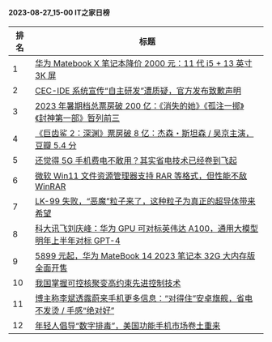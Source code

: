 #### 2023-08-27_15-00  IT之家日榜

| 排名 | 标题|
| --- | ---|
| 1 | [华为 Matebook X 笔记本降价 2000 元：11 代 i5 + 13 英寸 3K 屏](https://www.ithome.com/0/715/004.htm) |
| 2 | [CEC-IDE 系统宣传“自主研发”遭质疑，官方发布致歉声明](https://www.ithome.com/0/714/985.htm) |
| 3 | [2023 年暑期档总票房破 200 亿：《消失的她》《孤注一掷》《封神第一部》暂列前三](https://www.ithome.com/0/715/049.htm) |
| 4 | [《巨齿鲨 2：深渊》票房破 8 亿：杰森・斯坦森 / 吴京主演，豆瓣 5.4 分](https://www.ithome.com/0/715/045.htm) |
| 5 | [还觉得 5G 手机费电不敢用？其实省电技术已经卷到飞起](https://www.ithome.com/0/715/020.htm) |
| 6 | [微软 Win11 文件资源管理器支持 RAR 等格式，但性能不敌 WinRAR](https://www.ithome.com/0/715/050.htm) |
| 7 | [LK-99 失败，“恶魔”粒子来了，这种粒子为真正的超导体带来希望](https://www.ithome.com/0/715/001.htm) |
| 8 | [科大讯飞刘庆峰：华为 GPU 可对标英伟达 A100，通用大模型明年上半年对标 GPT-4](https://www.ithome.com/0/715/064.htm) |
| 9 | [5899 元起，华为 MateBook 14 2023 笔记本 32G 大内存版全面开售](https://www.ithome.com/0/715/043.htm) |
| 10 | [我国掌握可控核聚变高约束先进控制技术](https://www.ithome.com/0/714/982.htm) |
| 11 | [博主称李斌透露蔚来手机更多信息：“对得住”安卓旗舰，省电不发烫 / 手感“绝对好”](https://www.ithome.com/0/715/070.htm) |
| 12 | [年轻人倡导“数字排毒”，美国功能手机市场卷土重来](https://www.ithome.com/0/715/065.htm) |
